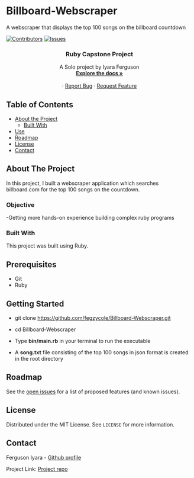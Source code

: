 # Billboard-Webscraper
A webscraper that displays the top 100 songs on the billboard countdown

[![Contributors][contributors-shield]][contributors-url]
[![Issues][issues-shield]][issues-url]
<br />
<p align="center">
 
  <h3 align="center">Ruby Capstone Project</h3>
  <p align="center">
    A Solo project by Iyara Ferguson
    <br />
    <a href="https://github.com/fegzycole/Billboard-Webscraper/tree/feature-developer"><strong>Explore the docs »</strong></a>
    <br />
    <br />
    ·
    <a href="https://github.com/fegzycole/Billboard-Webscraper/issues">Report Bug</a>
    ·
    <a href="https://github.com/fegzycole/Billboard-Webscraper">Request Feature</a>
  </p>
</p>


<!-- TABLE OF CONTENTS -->
## Table of Contents

* [About the Project](#about-the-project)
  * [Built With](#built-with)
* [Use](#use)
* [Roadmap](#roadmap)
* [License](#license)
* [Contact](#contact)



<!-- ABOUT THE PROJECT -->
## About The Project

In this project, I built a webscraper application which searches billboard.com for the top 100 songs on the countdown.

### Objective

 -Getting more hands-on experience building complex ruby programs
 

### Built With

This project was built using Ruby. 

## Prerequisites
 - Git
 - Ruby


## Getting Started

- git clone https://github.com/fegzycole/Billboard-Webscraper.git

- cd Billboard-Webscraper

- Type **bin/main.rb** in your terminal to run the executable

- A **song.txt** file consisting of the top 100 songs in json format is created in the root directory


<!-- ROADMAP -->
## Roadmap

See the [open issues](https://github.com/fegzycole/Billboard-Webscraper/issues) for a list of proposed features (and known issues).


<!-- LICENSE -->
## License

Distributed under the MIT License. See `LICENSE` for more information.

<!-- CONTACT -->
## Contact
Ferguson Iyara - [Github profile](https://github.com/fegzycole)

Project Link: [Project repo](https://github.com/fegzycole/Billboard-Webscraper/)

<!-- MARKDOWN LINKS & IMAGES -->
<!-- https://www.markdownguide.org/basic-syntax/#reference-style-links -->
[contributors-shield]: https://img.shields.io/badge/Contributors-2-%2300ff00
[contributors-url]: https://github.com/fegzycole/Billboard-Webscraper/graphs/contributors
[issues-shield]: https://img.shields.io/badge/issues-0-%2300ff00
[issues-url]: https://github.com/fegzycole/Billboard-Webscraper/issues


